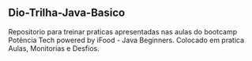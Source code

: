 ## Dio-Trilha-Java-Basico

Repositorio para treinar praticas apresentadas nas aulas do bootcamp Potência Tech powered by iFood - Java Beginners.
Colocado em pratica Aulas, Monitorias e Desfios.

